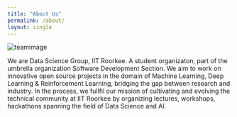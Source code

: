 ```yaml
---
title: "About Us"
permalink: /about/
layout: single
---
```

![teamimage](https://github.com/advikasinha/dsg-website/blob/master/assets/images/dsgteam24.jpeg)

We are Data Science Group, IIT Roorkee. A student organizaton, part of the umbrella organization Software Development Section. We aim to work on innovative open source projects in the domain of Machine Learning, Deep Learning & Reinforcement Learning, bridging the gap between research and industry. In the process, we fullfil our mission of cultivating and evolving the technical community at IIT Roorkee by organizing lectures, workshops, hackathons spanning the field of Data Science and AI.
